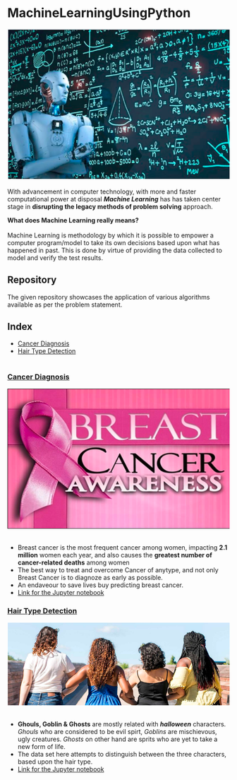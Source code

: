 # MachineLearningUsingPython
![image.PNG](images/banner.PNG)<img align="right"><br><br>
With advancement in computer technology, with more and faster computational power at disposal ___Machine Learning___ has has taken center stage in __disrupting the legacy methods of problem solving__ approach.<br>

__What does Machine Learning really means?__<br><br>
Machine Learning is methodology by which it is possible to empower a computer program/model to take its own decisions based upon what has happened in past. This is done by virtue of providing the data collected to model and verify the test results.<br>

## Repository 
The given repository showcases the application of various algorithms available as per the problem statement.

## Index

- [Cancer Diagnosis](#section1)<br>
- [Hair Type Detection](#section2)<br>
[](#section2)<br>

<a id=section1></a>
### [Cancer Diagnosis](./CancerDiagnosis)
![image.png](images/can1.PNG)<br><br>
- Breast cancer is the most frequent cancer among women, impacting __2.1 million__ women each year, and also causes the __greatest number of cancer-related deaths__ among women
- The best way to treat and overcome Cancer of anytype, and not only Breast Cancer is to diagnoze as early as possible.
- An endaveour to save lives buy predicting breast cancer.
- [Link for the Jupyter notebook](./CancerDiagnosis/Cancer_Diagnosis.ipynb)

<a id=section2></a>
### [Hair Type Detection](./HairTypeDetection)
![image.PNG](images/hairtype.PNG)<img align="right"><br><br>
- __Ghouls, Goblin & Ghosts__ are mostly related with ___halloween___ characters. _Ghouls_ who are considered to be evil spirt, _Goblins_ are mischievous, ugly creatures. _Ghosts_ on other hand are sprits who are yet to take a new form of life.
- The data set here attempts to distinguish between the three characters, based upon the hair type.
- [Link for the Jupyter notebook](./HairTypeDetection/HairTypeDetection.ipynb)
